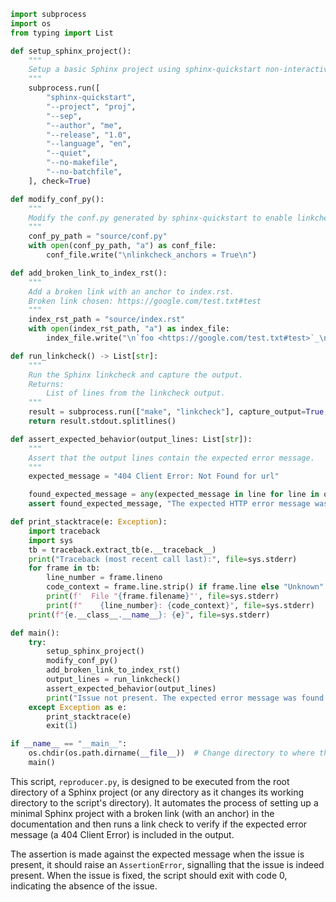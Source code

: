 ```python
import subprocess
import os
from typing import List

def setup_sphinx_project():
    """
    Setup a basic Sphinx project using sphinx-quickstart non-interactively.
    """
    subprocess.run([
        "sphinx-quickstart",
        "--project", "proj",
        "--sep",
        "--author", "me",
        "--release", "1.0",
        "--language", "en",
        "--quiet",
        "--no-makefile",
        "--no-batchfile",
    ], check=True)

def modify_conf_py():
    """
    Modify the conf.py generated by sphinx-quickstart to enable linkcheck anchors.
    """
    conf_py_path = "source/conf.py"
    with open(conf_py_path, "a") as conf_file:
        conf_file.write("\nlinkcheck_anchors = True\n")

def add_broken_link_to_index_rst():
    """
    Add a broken link with an anchor to index.rst.
    Broken link chosen: https://google.com/test.txt#test
    """
    index_rst_path = "source/index.rst"
    with open(index_rst_path, "a") as index_file:
        index_file.write("\n`foo <https://google.com/test.txt#test>`_\n")

def run_linkcheck() -> List[str]:
    """
    Run the Sphinx linkcheck and capture the output.
    Returns:
        List of lines from the linkcheck output.
    """
    result = subprocess.run(["make", "linkcheck"], capture_output=True, text=True)
    return result.stdout.splitlines()

def assert_expected_behavior(output_lines: List[str]):
    """
    Assert that the output lines contain the expected error message.
    """
    expected_message = "404 Client Error: Not Found for url"

    found_expected_message = any(expected_message in line for line in output_lines)
    assert found_expected_message, "The expected HTTP error message was not found in the linkcheck output."

def print_stacktrace(e: Exception):
    import traceback
    import sys
    tb = traceback.extract_tb(e.__traceback__)
    print("Traceback (most recent call last):", file=sys.stderr)
    for frame in tb:
        line_number = frame.lineno
        code_context = frame.line.strip() if frame.line else "Unknown"
        print(f'  File "{frame.filename}"', file=sys.stderr)
        print(f"    {line_number}: {code_context}", file=sys.stderr)
    print(f"{e.__class__.__name__}: {e}", file=sys.stderr)

def main():
    try:
        setup_sphinx_project()
        modify_conf_py()
        add_broken_link_to_index_rst()
        output_lines = run_linkcheck()
        assert_expected_behavior(output_lines)
        print("Issue not present. The expected error message was found!")
    except Exception as e:
        print_stacktrace(e)
        exit(1)

if __name__ == "__main__":
    os.chdir(os.path.dirname(__file__))  # Change directory to where the script is located
    main()
```

This script, `reproducer.py`, is designed to be executed from the root directory of a Sphinx project (or any directory as it changes its working directory to the script's directory). It automates the process of setting up a minimal Sphinx project with a broken link (with an anchor) in the documentation and then runs a link check to verify if the expected error message (a 404 Client Error) is included in the output. 

The assertion is made against the expected message when the issue is present, it should raise an `AssertionError`, signalling that the issue is indeed present. When the issue is fixed, the script should exit with code 0, indicating the absence of the issue.
